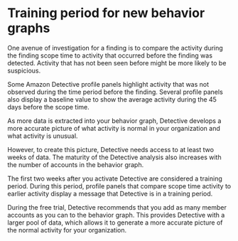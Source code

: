 # Training period for new behavior graphs<a name="detective-data-training-period"></a>

One avenue of investigation for a finding is to compare the activity during the finding scope time to activity that occurred before the finding was detected\. Activity that has not been seen before might be more likely to be suspicious\.

Some Amazon Detective profile panels highlight activity that was not observed during the time period before the finding\. Several profile panels also display a baseline value to show the average activity during the 45 days before the scope time\.

As more data is extracted into your behavior graph, Detective develops a more accurate picture of what activity is normal in your organization and what activity is unusual\.

However, to create this picture, Detective needs access to at least two weeks of data\. The maturity of the Detective analysis also increases with the number of accounts in the behavior graph\.

The first two weeks after you activate Detective are considered a training period\. During this period, profile panels that compare scope time activity to earlier activity display a message that Detective is in a training period\.

During the free trial, Detective recommends that you add as many member accounts as you can to the behavior graph\. This provides Detective with a larger pool of data, which allows it to generate a more accurate picture of the normal activity for your organization\.